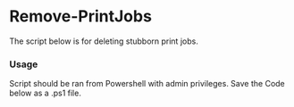 # Remove-PrintJobs
The script below is for deleting stubborn print jobs.

### Usage
Script should be ran from Powershell with admin privileges. Save the Code below as a .ps1 file.
